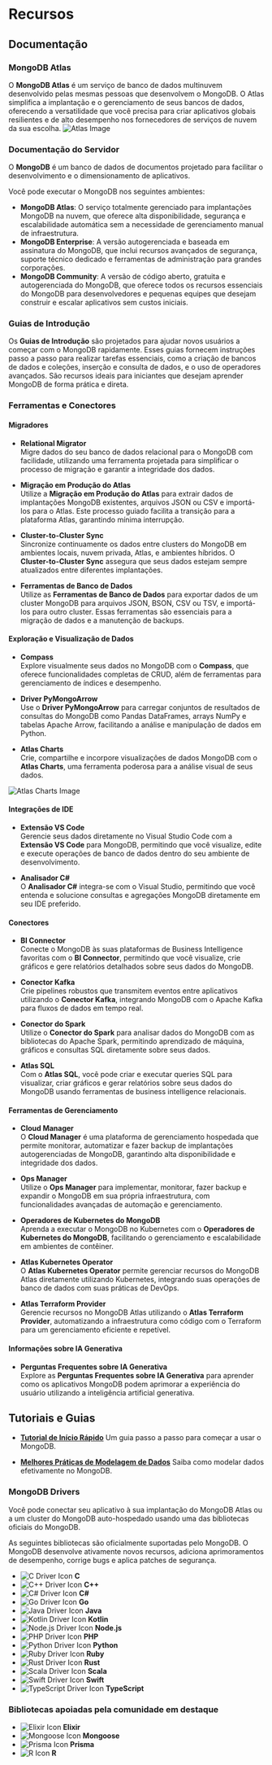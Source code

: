 # Recursos

## Documentação

### MongoDB Atlas
O **MongoDB Atlas** é um serviço de banco de dados multinuvem desenvolvido pelas mesmas pessoas que desenvolvem o MongoDB. O Atlas simplifica a implantação e o gerenciamento de seus bancos de dados, oferecendo a versatilidade que você precisa para criar aplicativos globais resilientes e de alto desempenho nos fornecedores de serviços de nuvem da sua escolha.
![Atlas Image](imgs/mongoDB-Atlas.svg)

### Documentação do Servidor
O **MongoDB** é um banco de dados de documentos projetado para facilitar o desenvolvimento e o dimensionamento de aplicativos.

Você pode executar o MongoDB nos seguintes ambientes:

- **MongoDB Atlas**: O serviço totalmente gerenciado para implantações MongoDB na nuvem, que oferece alta disponibilidade, segurança e escalabilidade automática sem a necessidade de gerenciamento manual de infraestrutura.
- **MongoDB Enterprise**: A versão autogerenciada e baseada em assinatura do MongoDB, que inclui recursos avançados de segurança, suporte técnico dedicado e ferramentas de administração para grandes corporações.
- **MongoDB Community**: A versão de código aberto, gratuita e autogerenciada do MongoDB, que oferece todos os recursos essenciais do MongoDB para desenvolvedores e pequenas equipes que desejam construir e escalar aplicativos sem custos iniciais.

### Guias de Introdução
Os **Guias de Introdução** são projetados para ajudar novos usuários a começar com o MongoDB rapidamente. Esses guias fornecem instruções passo a passo para realizar tarefas essenciais, como a criação de bancos de dados e coleções, inserção e consulta de dados, e o uso de operadores avançados. São recursos ideais para iniciantes que desejam aprender MongoDB de forma prática e direta.

### Ferramentas e Conectores

#### Migradores

- **Relational Migrator**  
  Migre dados do seu banco de dados relacional para o MongoDB com facilidade, utilizando uma ferramenta projetada para simplificar o processo de migração e garantir a integridade dos dados.

- **Migração em Produção do Atlas**  
  Utilize a **Migração em Produção do Atlas** para extrair dados de implantações MongoDB existentes, arquivos JSON ou CSV e importá-los para o Atlas. Este processo guiado facilita a transição para a plataforma Atlas, garantindo mínima interrupção.

- **Cluster-to-Cluster Sync**  
  Sincronize continuamente os dados entre clusters do MongoDB em ambientes locais, nuvem privada, Atlas, e ambientes híbridos. O **Cluster-to-Cluster Sync** assegura que seus dados estejam sempre atualizados entre diferentes implantações.

- **Ferramentas de Banco de Dados**  
  Utilize as **Ferramentas de Banco de Dados** para exportar dados de um cluster MongoDB para arquivos JSON, BSON, CSV ou TSV, e importá-los para outro cluster. Essas ferramentas são essenciais para a migração de dados e a manutenção de backups.

#### Exploração e Visualização de Dados

- **Compass**  
  Explore visualmente seus dados no MongoDB com o **Compass**, que oferece funcionalidades completas de CRUD, além de ferramentas para gerenciamento de índices e desempenho.

- **Driver PyMongoArrow**  
  Use o **Driver PyMongoArrow** para carregar conjuntos de resultados de consultas do MongoDB como Pandas DataFrames, arrays NumPy e tabelas Apache Arrow, facilitando a análise e manipulação de dados em Python.

- **Atlas Charts**  
  Crie, compartilhe e incorpore visualizações de dados MongoDB com o **Atlas Charts**, uma ferramenta poderosa para a análise visual de seus dados.

![Atlas Charts Image](imgs/atlasCharts.webp)

#### Integrações de IDE

- **Extensão VS Code**  
  Gerencie seus dados diretamente no Visual Studio Code com a **Extensão VS Code** para MongoDB, permitindo que você visualize, edite e execute operações de banco de dados dentro do seu ambiente de desenvolvimento.

- **Analisador C#**  
  O **Analisador C#** integra-se com o Visual Studio, permitindo que você entenda e solucione consultas e agregações MongoDB diretamente em seu IDE preferido.

#### Conectores

- **BI Connector**  
  Conecte o MongoDB às suas plataformas de Business Intelligence favoritas com o **BI Connector**, permitindo que você visualize, crie gráficos e gere relatórios detalhados sobre seus dados do MongoDB.

- **Conector Kafka**  
  Crie pipelines robustos que transmitem eventos entre aplicativos utilizando o **Conector Kafka**, integrando MongoDB com o Apache Kafka para fluxos de dados em tempo real.

- **Conector do Spark**  
  Utilize o **Conector do Spark** para analisar dados do MongoDB com as bibliotecas do Apache Spark, permitindo aprendizado de máquina, gráficos e consultas SQL diretamente sobre seus dados.

- **Atlas SQL**  
  Com o **Atlas SQL**, você pode criar e executar queries SQL para visualizar, criar gráficos e gerar relatórios sobre seus dados do MongoDB usando ferramentas de business intelligence relacionais.

#### Ferramentas de Gerenciamento

- **Cloud Manager**  
  O **Cloud Manager** é uma plataforma de gerenciamento hospedada que permite monitorar, automatizar e fazer backup de implantações autogerenciadas de MongoDB, garantindo alta disponibilidade e integridade dos dados.

- **Ops Manager**  
  Utilize o **Ops Manager** para implementar, monitorar, fazer backup e expandir o MongoDB em sua própria infraestrutura, com funcionalidades avançadas de automação e gerenciamento.

- **Operadores de Kubernetes do MongoDB**  
  Aprenda a executar o MongoDB no Kubernetes com o **Operadores de Kubernetes do MongoDB**, facilitando o gerenciamento e escalabilidade em ambientes de contêiner.

- **Atlas Kubernetes Operator**  
  O **Atlas Kubernetes Operator** permite gerenciar recursos do MongoDB Atlas diretamente utilizando Kubernetes, integrando suas operações de banco de dados com suas práticas de DevOps.

- **Atlas Terraform Provider**  
  Gerencie recursos no MongoDB Atlas utilizando o **Atlas Terraform Provider**, automatizando a infraestrutura como código com o Terraform para um gerenciamento eficiente e repetível.

#### Informações sobre IA Generativa 

- **Perguntas Frequentes sobre IA Generativa**  
  Explore as **Perguntas Frequentes sobre IA Generativa** para aprender como os aplicativos MongoDB podem aprimorar a experiência do usuário utilizando a inteligência artificial generativa.

## Tutoriais e Guias

- **[Tutorial de Início Rápido](https://docs.mongodb.com/manual/quickstart/)**
  Um guia passo a passo para começar a usar o MongoDB.

- **[Melhores Práticas de Modelagem de Dados](https://docs.mongodb.com/manual/core/data-modeling-introduction/)**
  Saiba como modelar dados efetivamente no MongoDB.

### MongoDB Drivers
Você pode conectar seu aplicativo à sua implantação do MongoDB Atlas ou a um cluster do MongoDB auto-hospedado usando uma das bibliotecas oficiais do MongoDB.

As seguintes bibliotecas são oficialmente suportadas pelo MongoDB. O MongoDB desenvolve ativamente novos recursos, adiciona aprimoramentos de desempenho, corrige bugs e aplica patches de segurança.

- ![C Driver Icon](imgs/c.svg)  **C**
- ![C++ Driver Icon](imgs/c++.svg)  **C++**
- ![C# Driver Icon](imgs/csharp.svg)  **C#**
- ![Go Driver Icon](imgs/go.svg)  **Go**
- ![Java Driver Icon](imgs/java.svg)  **Java**
- ![Kotlin Driver Icon](imgs/kotlin.svg)  **Kotlin**
- ![Node.js Driver Icon](imgs/node.svg)  **Node.js**
- ![PHP Driver Icon](imgs/php.svg)  **PHP**
- ![Python Driver Icon](imgs/python.svg)  **Python**
- ![Ruby Driver Icon](imgs/ruby.svg)  **Ruby**
- ![Rust Driver Icon](imgs/rust.svg)  **Rust**
- ![Scala Driver Icon](imgs/scala.svg) **Scala**
- ![Swift Driver Icon](imgs/swift.svg)  **Swift**
- ![TypeScript Driver Icon](imgs/ts.svg)  **TypeScript**

### Bibliotecas apoiadas pela comunidade em destaque

- ![Elixir Icon](imgs/elixir.svg)  **Elixir**
- ![Mongoose Icon](imgs/mongoose.svg)  **Mongoose**
- ![Prisma Icon](imgs/prisma.svg)  **Prisma**
- ![R Icon](imgs/r.svg)  **R**
